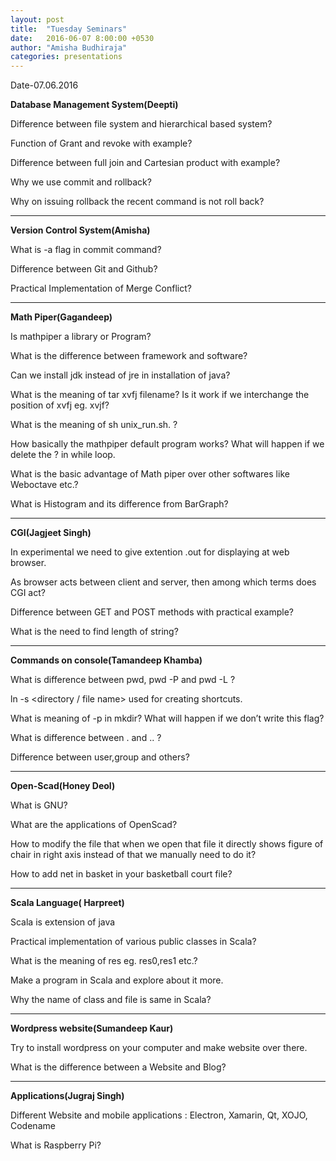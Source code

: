 ```yaml
---
layout: post
title:  "Tuesday Seminars"
date:   2016-06-07 8:00:00 +0530
author: "Amisha Budhiraja"
categories: presentations
---
```

﻿Date-07.06.2016

**Database Management System(Deepti)**

Difference between file system and hierarchical based system?

Function of Grant and revoke with example?

Difference between full join and Cartesian product with example?

Why we use commit and rollback?

Why on issuing rollback the recent command is not roll back?

----

**Version Control System(Amisha)**

What is -a flag in commit command?

Difference between Git and Github?

Practical Implementation of Merge Conflict?

----

**Math Piper(Gagandeep)**

Is mathpiper a library or Program?

What is the difference between framework and software?

Can we install jdk instead of jre in installation of java?

What is the meaning of tar xvfj filename? Is it work if we interchange the position of xvfj eg. xvjf?

What is the meaning of sh unix_run.sh. ?

How basically the mathpiper default program works? What will happen if we delete the ? in while loop.

What is the basic advantage of Math piper over other softwares like Weboctave etc.?

What is Histogram and its difference from BarGraph?

---

**CGI(Jagjeet Singh)**

In experimental we need to give extention .out for displaying at web browser.

As browser acts between client and server, then among which terms does CGI act?

Difference between GET and POST methods with practical example?

What is the need to find length of string?

-----

**Commands on console(Tamandeep Khamba)**

What is difference between pwd, pwd -P and pwd -L ?

ln -s <directory / file name> used for creating shortcuts.

What is meaning of -p in  mkdir? What will happen if we don’t write this flag?

What is difference between . and .. ?

Difference between user,group and others?

---

**Open-Scad(Honey Deol)**

What is GNU?

What are the applications of OpenScad?

How to modify the file that when we open that file it directly shows figure of chair in right axis instead of that we manually need to do it?

How to add net in basket in your basketball court file?

-----

**Scala Language( Harpreet)**

Scala is extension of java

Practical implementation of various  public classes in Scala?

What is the meaning of res eg. res0,res1 etc.?

Make a program in Scala and explore about it more.

Why the name of class and file is same in Scala?

---

**Wordpress website(Sumandeep Kaur)**

Try to install wordpress on your computer and make website over there.

 What is the difference between a Website and Blog?

---

**Applications(Jugraj Singh)**

Different Website and mobile applications : Electron, Xamarin, Qt, XOJO, Codename

What is Raspberry Pi?


